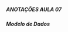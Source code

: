 <!--
Na continuação da série sobre o Modelo Entidade-Relacionamento (MER), esta videoaula explora os elementos cruciais de relacionamentos e cardinalidades. São abordados conceitos como grau de relacionamento, relacionamentos recursivos e cardinalidades, destacando as diferentes formas de associação entre entidades.
-->

##### **ANOTAÇÕES AULA 07**

##### **Modelo de Dados**
